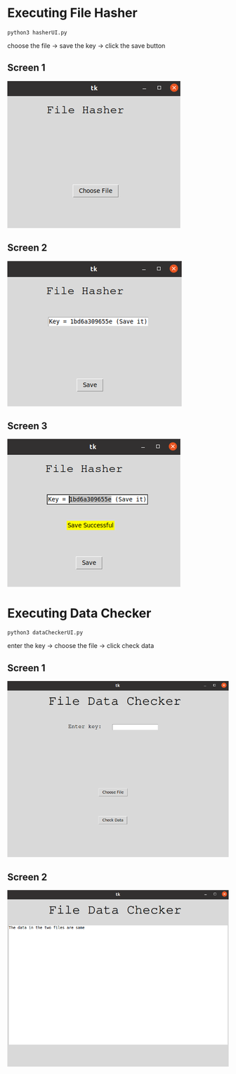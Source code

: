# Executing File Hasher
```
python3 hasherUI.py
```
choose the file &rarr; save the key &rarr; click the save button

## Screen 1
![Screen 1](./ScreenShots/hasher1.png)

## Screen 2
![Screen 2](./ScreenShots/hasher2.png)

## Screen 3
![Screen 3](./ScreenShots/hasher3.png)


# Executing Data Checker

```
python3 dataCheckerUI.py
```
enter the key &rarr; choose the file &rarr; click check data

## Screen 1
![Screen 1](./ScreenShots/dataChecker1.png)

## Screen 2
![Screen 2](./ScreenShots/dataChecker2.png)
